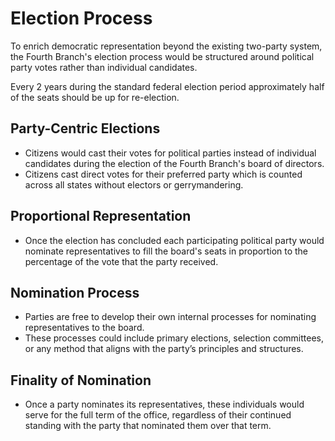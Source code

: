 # Election Process

To enrich democratic representation beyond the existing two-party system, the
Fourth Branch's election process would be structured around political party
votes rather than individual candidates.

Every 2 years during the standard federal election period approximately half of
the seats should be up for re-election.

## Party-Centric Elections

- Citizens would cast their votes for political parties instead of individual
  candidates during the election of the Fourth Branch's board of directors.
- Citizens cast direct votes for their preferred party which is counted across
  all states without electors or gerrymandering.

## Proportional Representation

- Once the election has concluded each participating political party would
  nominate representatives to fill the board's seats in proportion to the
  percentage of the vote that the party received.

## Nomination Process

- Parties are free to develop their own internal processes for nominating
  representatives to the board.
- These processes could include primary elections, selection committees, or any
  method that aligns with the party’s principles and structures.

## Finality of Nomination

- Once a party nominates its representatives, these individuals would serve for
  the full term of the office, regardless of their continued standing with the
  party that nominated them over that term.
